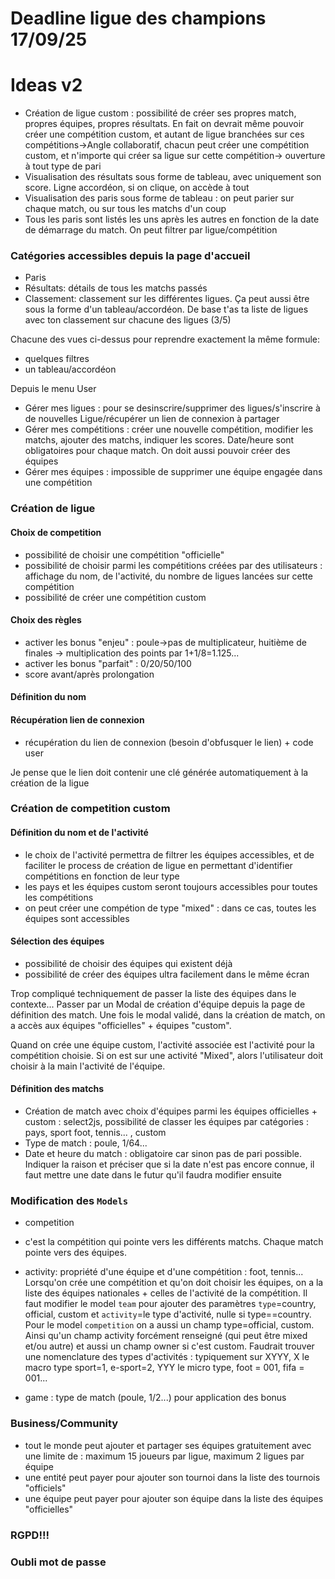 # Deadline ligue des champions 17/09/25

# Ideas v2

- Création de ligue custom : possibilité de créer ses propres match, propres équipes, propres résultats. En fait on devrait même pouvoir créer une compétition custom, et autant de ligue branchées sur ces compétitions->Angle collaboratif, chacun peut créer une compétition custom, et n'importe qui créer sa ligue sur cette compétition-> ouverture à tout type de pari
- Visualisation des résultats sous forme de tableau, avec uniquement son score. Ligne accordéon, si on clique, on accède à tout
- Visualisation des paris sous forme de tableau : on peut parier sur chaque match, ou sur tous les matchs d'un coup
- Tous les paris sont listés les uns après les autres en fonction de la date de démarrage du match. On peut filtrer par ligue/compétition

### Catégories accessibles depuis la page d'accueil
- Paris
- Résultats: détails de tous les matchs passés 
- Classement: classement sur les différentes ligues. Ça peut aussi être sous la forme d'un tableau/accordéon. De base t'as ta liste de ligues avec ton classement sur chacune des ligues (3/5)


Chacune des vues ci-dessus pour reprendre exactement la même formule:
- quelques filtres 
- un tableau/accordéon 


Depuis le menu User
- Gérer mes ligues : pour se desinscrire/supprimer des ligues/s'inscrire à de nouvelles Ligue/récupérer un lien de connexion à partager 
- Gérer mes compétitions : créer une nouvelle compétition, modifier les matchs, ajouter des matchs, indiquer les scores. Date/heure sont obligatoires pour chaque match. On doit aussi pouvoir créer des équipes 
- Gérer mes équipes : impossible de supprimer une équipe engagée dans une compétition 

### Création de ligue 

#### Choix de competition
- possibilité de choisir une compétition "officielle" 
- possibilité de choisir parmi les compétitions créées par des utilisateurs : affichage du nom, de l'activité, du nombre de ligues lancées sur cette compétition
- possibilité de créer une compétition custom 

#### Choix des règles
- activer les bonus "enjeu" : poule->pas de multiplicateur, huitième de finales -> multiplication des points par 1+1/8=1.125... 
- activer les bonus "parfait" : 0/20/50/100
- score avant/après prolongation 

#### Définition du nom

#### Récupération lien de connexion 
- récupération du lien de connexion (besoin d'obfusquer le lien) + code user

Je pense que le lien doit contenir une clé générée automatiquement à la création de la ligue 

### Création de competition custom 

#### Définition du nom et de l'activité 
- le choix de l'activité permettra de filtrer les équipes accessibles, et de faciliter le process de création de ligue en permettant d'identifier compétitions en fonction de leur type
- les pays et les équipes custom seront toujours accessibles pour toutes les compétitions
- on peut créer une compétion de type "mixed" : dans ce cas, toutes les équipes sont accessibles 

#### Sélection des équipes 
- possibilité de choisir des équipes qui existent déjà 
- possibilité de créer des équipes ultra facilement dans le même écran

Trop compliqué techniquement de passer la liste des équipes dans le contexte... Passer par un  Modal de création d'équipe depuis la page de définition des match. 
Une fois le modal validé, dans la création de match, on a accès aux équipes "officielles" + équipes "custom". 

Quand on crée une équipe custom, l'activité associée est l'activité pour la compétition choisie. Si on est sur une activité "Mixed", alors l'utilisateur doit choisir à la main l'activité de l'équipe. 

#### Définition des matchs
- Création de match avec choix d'équipes parmi les équipes officielles + custom : select2js, possibilité de classer les équipes par catégories : pays, sport foot, tennis... , custom
- Type de match : poule, 1/64...
- Date et heure du match : obligatoire car sinon pas de pari possible. Indiquer la raison et préciser que si la date n'est pas encore connue, il faut mettre une date dans le futur qu'il faudra modifier ensuite 

### Modification des `Models`
- competition
 - c'est la compétition qui pointe vers les différents matchs. Chaque match pointe vers des équipes. 

- activity: propriété d'une équipe et d'une compétition : foot, tennis... Lorsqu'on crée une compétition et qu'on doit choisir les équipes, on a la liste des équipes nationales + celles de l'activité de la compétition. Il faut modifier le model `team` pour ajouter des paramètres `type`=country, official, custom et `activity`=le type d'activité, nulle si type==country. Pour le model `competition` on a aussi un champ type=official, custom. Ainsi qu'un champ activity forcément renseigné (qui peut être mixed et/ou autre) et aussi un champ owner si c'est custom. Faudrait trouver une nomenclature des types d'activités : typiquement sur XYYY, X le macro type sport=1, e-sport=2, YYY le micro type, foot = 001, fifa = 001...

- game : type de match (poule, 1/2...) pour application des bonus 

### Business/Community
- tout le monde peut ajouter et partager ses équipes gratuitement avec une limite de : maximum 15 joueurs par ligue, maximum 2 ligues par équipe 
- une entité peut payer pour ajouter son tournoi dans la liste des tournois "officiels" 
- une équipe peut payer pour ajouter son équipe dans la liste des équipes "officielles" 

### RGPD!!! 

### Oubli mot de passe 